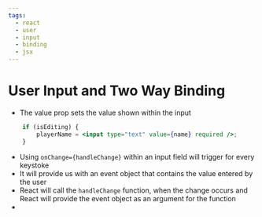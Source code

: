 ```yaml
---
tags:
  - react
  - user
  - input
  - binding
  - jsx
---
```

# User Input and Two Way Binding
* The value prop sets the value shown within the input
```jsx
	if (isEditing) {
		playerName = <input type="text" value={name} required />;
	}
```

* Using `onChange={handleChange}` within an input field will trigger for every keystoke
* It will provide us with an event object that contains the value entered by the user
* React will call the `handleChange` function, when the change occurs and React will provide the event object as an argument for the function
* 